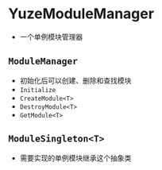 # YuzeModuleManager
* 一个单例模块管理器

## `ModuleManager`
* 初始化后可以创建、删除和查找模块
 *  `Initialize`
 *  `CreateModule<T>`
 *  `DestroyModule<T>`
 *  `GetModule<T>`

## `ModuleSingleton<T>`
*  需要实现的单例模块继承这个抽象类
